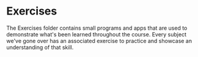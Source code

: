 Exercises  
====================

The Exercises folder contains small programs and apps that are used to demonstrate what's been learned throughout the course. Every subject we've gone over has an associated exercise to practice and showcase an understanding of that skill.  
